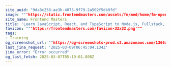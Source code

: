 ```yaml
---
site_uuid: "9da8c258-ae3b-4075-9f79-2a502f5db9fd"
image: ""'https://static.frontendmasters.com/assets/fm/med/home/fm-opengraph-v3.jpg'""
site_name: Frontend Masters
title: 'Learn JavaScript, React, and TypeScript to Node.js, Fullstack, and Backend'
favicon: ""'https://frontendmasters.com/favicon-32x32.png'""
tags:
- Training
og_screenshot_url: ""https://og-screenshots-prod.s3.amazonaws.com/1366x768/80/false/dc4f05de8d831d24ccb5c744a17e63d3ab6645d0affdbfd763b509b99be6eabc.jpeg""
last_jina_request: '2025-03-09T06:45:04.134Z'
jina_error: "Error occurred"
og_last_fetch: 2025-03-07T05:19:01.808Z
---
```



